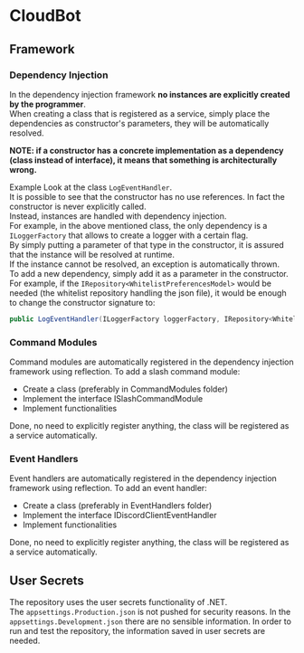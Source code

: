 # CloudBot

## Framework

### Dependency Injection
In the dependency injection framework **no instances are explicitly created by the programmer**.   
When creating a class that is registered as a service, simply place the dependencies as constructor's parameters, they will be automatically resolved.

**NOTE: if a constructor has a concrete implementation as a dependency (class instead of interface), it means that something is architecturally wrong.**

Example
Look at the class `LogEventHandler`.   
It is possible to see that the constructor has no use references. In fact the constructor is never explicitly called.   
Instead, instances are handled with dependency injection.    
For example, in the above mentioned class, the only dependency is a `ILoggerFactory` that allows to create a logger with a certain flag.   
By simply putting a parameter of that type in the constructor, it is assured that the instance will be resolved at runtime.    
If the instance cannot be resolved, an exception is automatically thrown.   
To add a new dependency, simply add it as a parameter in the constructor.    
For example, if the `IRepository<WhitelistPreferencesModel>` would be needed (the whitelist repository handling the json file), it would be enough to change 
the constructor signature to:
```c#
public LogEventHandler(ILoggerFactory loggerFactory, IRepository<WhitelistPreferencesModel> whitelistPrefRepo)
```


### Command Modules
Command modules are automatically registered in the dependency injection framework using reflection.
To add a slash command module:
- Create a class (preferably in CommandModules folder)
- Implement the interface ISlashCommandModule
- Implement functionalities   

Done, no need to explicitly register anything, the class will be registered as a service automatically.

### Event Handlers
Event handlers are automatically registered in the dependency injection framework using reflection.
To add an event handler:
- Create a class (preferably in EventHandlers folder)
- Implement the interface IDiscordClientEventHandler
- Implement functionalities    

Done, no need to explicitly register anything, the class will be registered as a service automatically.


## User Secrets   
The repository uses the user secrets functionality of .NET.    
The `appsettings.Production.json` is not pushed for security reasons. In the `appsettings.Development.json` there are no sensible information. In order to run and test the repository, the information saved in user secrets are needed.
